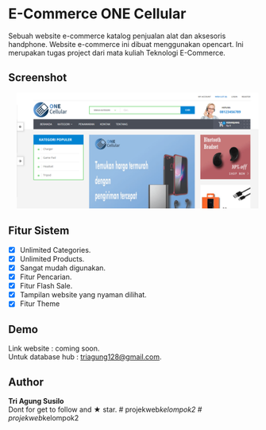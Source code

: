 # E-Commerce ONE Cellular

Sebuah website e-commerce katalog penjualan alat dan aksesoris handphone. Website e-commerce ini dibuat menggunakan opencart. Ini merupakan tugas project dari mata kuliah Teknologi E-Commerce.

## Screenshot
<pre>
  <img src="screenshot/screenshot-localhost-2020.05.07-10_32_55.png">   <img src="screenshot/screenshot-localhost-2020.05.07-10_54_05.png">
</pre>

## Fitur Sistem
* [x] Unlimited Categories.
* [x] Unlimited Products.
* [x] Sangat mudah digunakan.
* [x] Fitur Pencarian.
* [x] Fitur Flash Sale.
* [x] Tampilan website yang nyaman dilihat.
* [x] Fitur Theme

## Demo
Link website : coming soon. <br >
Untuk database hub : triagung128@gmail.com.

## Author
**Tri Agung Susilo** <br />
Dont for get to follow and ★ star.
#   p r o j e k w e b _ k e l o m p o k 2 
 
 #   p r o j e k w e b _ k e l o m p o k 2 
 
 